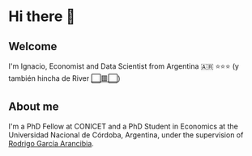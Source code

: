 # Hi there 👋

## Welcome

I'm Ignacio, Economist and Data Scientist from Argentina 🇦🇷 ⭐⭐⭐ (y también hincha de River [⬜🟥⬜](https://www.youtube.com/watch?v=t-4fGdeg9og))

## About me

I'm a PhD Fellow at CONICET and a PhD Student in Economics at the Universidad Nacional de Córdoba, Argentina, under the supervision of [Rodrigo García Arancibia](https://sites.google.com/site/rgarciaarancibia/home).
<!--
**girelaignacio/girelaignacio** is a ✨ _special_ ✨ repository because its `README.md` (this file) appears on your GitHub profile.

Here are some ideas to get you started:

- 🔭 I’m currently working on ...
- 🌱 I’m currently learning ...
- 👯 I’m looking to collaborate on ...
- 🤔 I’m looking for help with ...
- 💬 Ask me about ...
- 📫 How to reach me: ...
- 😄 Pronouns: ...
- ⚡ Fun fact: ...
-->
